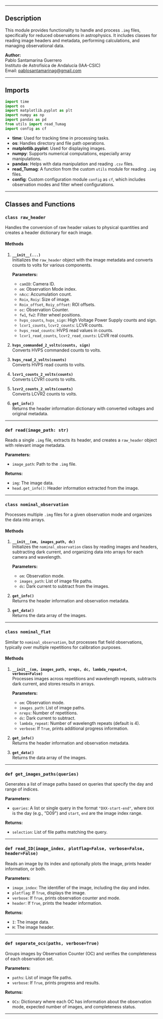 
---

## **Description**
This module provides functionality to handle and process `.img` files, specifically for reduced observations in astrophysics. It includes classes for reading image headers and metadata, performing calculations, and managing observational data.

**Author:**  
Pablo Santamarina Guerrero  
Instituto de Astrofísica de Andalucía (IAA-CSIC)  
Email: pablosantamarinag@gmail.com  

---

## **Imports**

```python
import time
import os
import matplotlib.pyplot as plt
import numpy as np
import pandas as pd
from utils import read_Tumag
import config as cf
```

- **time**: Used for tracking time in processing tasks.
- **os**: Handles directory and file path operations.
- **matplotlib.pyplot**: Used for displaying images.
- **numpy**: Supports numerical computations, especially array manipulations.
- **pandas**: Helps with data manipulation and reading `.csv` files.
- **read_Tumag**: A function from the custom `utils` module for reading `.img` files.
- **config**: Custom configuration module `config` as `cf`, which includes observation modes and filter wheel configurations.

---

## **Classes and Functions**

### **`class raw_header`**
Handles the conversion of raw header values to physical quantities and creates a header dictionary for each image.

#### **Methods**
1. **`__init__(...)`**  
   Initializes the `raw_header` object with the image metadata and converts counts to volts for various components.
   
   **Parameters:**
   - `camID`: Camera ID.
   - `om`: Observation Mode index.
   - `nAcc`: Accumulation count.
   - `Roix`, `Roiy`: Size of image.
   - `Roix_offset`, `Roiy_offset`: ROI offsets.
   - `oc`: Observation Counter.
   - `fw1`, `fw2`: Filter wheel positions.
   - `hvps_counts`, `hvps_sign`: High Voltage Power Supply counts and sign.
   - `lcvr1_counts`, `lcvr2_counts`: LCVR counts.
   - `hvps_read_counts`: HVPS read values in counts.
   - `lcvr1_read_counts`, `lcvr2_read_counts`: LCVR real counts.

2. **`hvps_commanded_2_volts(counts, sign)`**  
   Converts HVPS commanded counts to volts.

3. **`hvps_read_2_volts(counts)`**  
   Converts HVPS read counts to volts.

4. **`lcvr1_counts_2_volts(counts)`**  
   Converts LCVR1 counts to volts.

5. **`lcvr2_counts_2_volts(counts)`**  
   Converts LCVR2 counts to volts.

6. **`get_info()`**  
   Returns the header information dictionary with converted voltages and original metadata.

---

### **`def read(image_path: str)`**
Reads a single `.img` file, extracts its header, and creates a `raw_header` object with relevant image metadata.  

**Parameters:**
- `image_path`: Path to the `.img` file.

**Returns:**
- `img`: The image data.
- `head.get_info()`: Header information extracted from the image.

---

### **`class nominal_observation`**
Processes multiple `.img` files for a given observation mode and organizes the data into arrays.

#### **Methods**
1. **`__init__(om, images_path, dc)`**  
   Initializes the `nominal_observation` class by reading images and headers, subtracting dark current, and organizing data into arrays for each camera and wavelength.

   **Parameters:**
   - `om`: Observation mode.
   - `images_path`: List of image file paths.
   - `dc`: Dark current to subtract from the images.

2. **`get_info()`**  
   Returns the header information and observation metadata.

3. **`get_data()`**  
   Returns the data array of the images.

---

### **`class nominal_flat`**
Similar to `nominal_observation`, but processes flat field observations, typically over multiple repetitions for calibration purposes.

#### **Methods**
1. **`__init__(om, images_path, nreps, dc, lambda_repeat=4, verbose=False)`**  
   Processes images across repetitions and wavelength repeats, subtracts dark current, and stores results in arrays.

   **Parameters:**
   - `om`: Observation mode.
   - `images_path`: List of image paths.
   - `nreps`: Number of repetitions.
   - `dc`: Dark current to subtract.
   - `lambda_repeat`: Number of wavelength repeats (default is 4).
   - `verbose`: If `True`, prints additional progress information.

2. **`get_info()`**  
   Returns the header information and observation metadata.

3. **`get_data()`**  
   Returns the data array of the images.

---

### **`def get_images_paths(queries)`**
Generates a list of image paths based on queries that specify the day and range of indices.

**Parameters:**
- `queries`: A list or single query in the format `"DXX-start-end"`, where `DXX` is the day (e.g., "D09") and `start`, `end` are the image index range.

**Returns:**
- `selection`: List of file paths matching the query.

---

### **`def read_ID(image_index, plotflag=False, verbose=False, header=False)`**
Reads an image by its index and optionally plots the image, prints header information, or both.

**Parameters:**
- `image_index`: The identifier of the image, including the day and index.
- `plotflag`: If `True`, displays the image.
- `verbose`: If `True`, prints observation counter and mode.
- `header`: If `True`, prints the header information.

**Returns:**
- `I`: The image data.
- `H`: The image header.

---

### **`def separate_ocs(paths, verbose=True)`**
Groups images by Observation Counter (OC) and verifies the completeness of each observation set.

**Parameters:**
- `paths`: List of image file paths.
- `verbose`: If `True`, prints progress and results.

**Returns:**
- `OCs`: Dictionary where each OC has information about the observation mode, expected number of images, and completeness status.

---
